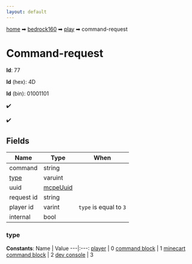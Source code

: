 ```yaml
---
layout: default
---
```


[home](/) ➡ [bedrock160](/protocol/bedrock160) ➡ [play](/protocol/bedrock160/play) ➡ command-request

# Command-request

**Id**: 77

**Id** (hex): 4D

**Id** (bin): 01001101

✔️

✔️

## Fields

Name | Type | When
---|---|:---:
command | string | 
[type](#type) | varuint | 
uuid | [mcpeUuid](/protocol/bedrock160/types/mcpe-uuid) | 
request id | string | 
player id | varint | <code>type</code> is equal to <code>3</code>
internal | bool | 

### type

**Constants**:
Name | Value
---|:---:
[player](type_player) | 0
[command block](type_command-block) | 1
[minecart command block](type_minecart-command-block) | 2
[dev console](type_dev-console) | 3

